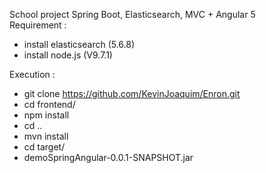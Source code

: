 School project Spring Boot, Elasticsearch, MVC + Angular 5  
Requirement :  
  - install elasticsearch (5.6.8)  
  - install node.js (V9.7.1)  

Execution :  
  - git clone https://github.com/KevinJoaquim/Enron.git
  - cd frontend/  
  - npm install  
  - cd ..  
  - mvn install  
  - cd target/  
  - demoSpringAngular-0.0.1-SNAPSHOT.jar
